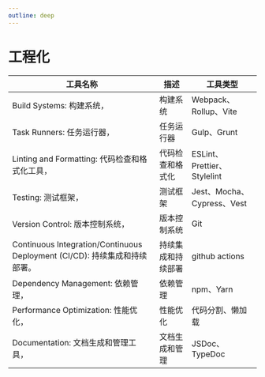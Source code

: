 ```yaml
---
outline: deep
--- 
```


# 工程化

| 工具名称 | 描述 | 工具类型 |
| -------- | -------- | -------- |
| Build Systems: 构建系统， | 构建系统 | Webpack、Rollup、Vite |
| Task Runners: 任务运行器， | 任务运行器 | Gulp、Grunt |
| Linting and Formatting: 代码检查和格式化工具， | 代码检查和格式化 | ESLint、Prettier、Stylelint |
| Testing: 测试框架， | 测试框架 | Jest、Mocha、Cypress、Vest |
| Version Control: 版本控制系统， | 版本控制系统 | Git |
| Continuous Integration/Continuous Deployment (CI/CD): 持续集成和持续部署。 | 持续集成和持续部署 | github actions |
| Dependency Management: 依赖管理， | 依赖管理 | npm、Yarn |
| Performance Optimization: 性能优化， | 性能优化 | 代码分割、懒加载 |
| Documentation: 文档生成和管理工具， | 文档生成和管理 | JSDoc、TypeDoc |